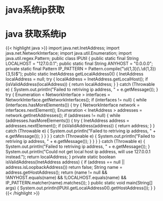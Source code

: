 # java系统ip获取


# java 获取系统ip 
{{< highlight java >}}
import java.net.InetAddress;
import java.net.NetworkInterface;
import java.util.Enumeration;
import java.util.regex.Pattern;
public class IPUtil {
    public static final String LOCALHOST = "127.0.0.1";
    public static final String ANYHOST = "0.0.0.0";
    private static final Pattern IP_PATTERN = Pattern.compile("\\d{1,3}(\\.\\d{1,3}){3,5}$");
    public static InetAddress getLocalAddress0() {
        InetAddress localAddress = null;
        try {
            localAddress = InetAddress.getLocalHost();
            if (isValidAddress(localAddress)) {
                return localAddress;
            }
        } catch (Throwable e) {
            System.out.println("Failed to retriving ip address, " + e.getMessage());
        }
        try {
            Enumeration < NetworkInterface > interfaces = NetworkInterface.getNetworkInterfaces();
            if (interfaces != null) {
                while (interfaces.hasMoreElements()) {
                    try {
                        NetworkInterface network = interfaces.nextElement();
                        Enumeration < InetAddress > addresses = network.getInetAddresses();
                        if (addresses != null) {
                            while (addresses.hasMoreElements()) {
                                try {
                                    InetAddress address = addresses.nextElement();
                                    if (isValidAddress(address)) {
                                        return address;
                                    }
                                } catch (Throwable e) {
                                    System.out.println("Failed to retriving ip address, " + e.getMessage());
                                }
                            }
                        }
                    } catch (Throwable e) {
                        System.out.println("Failed to retriving ip address, " + e.getMessage());
                    }
                }
            }
        } catch (Throwable e) {
            System.out.println("Failed to retriving ip address, " + e.getMessage());
        }
        System.out.println("Could not get local host ip address, will use 127.0.0.1 instead.");
        return localAddress;
    }
    private static boolean isValidAddress(InetAddress address) {
        if (address == null || address.isLoopbackAddress()) return false;
        String name = address.getHostAddress();
        return (name != null && !ANYHOST.equals(name) && !LOCALHOST.equals(name) && IP_PATTERN.matcher(name).matches());
    }
    public static void main(String[] args) {
        System.out.println(IPUtil.getLocalAddress0().getHostAddress());
    }
}
{{< /highlight >}}
